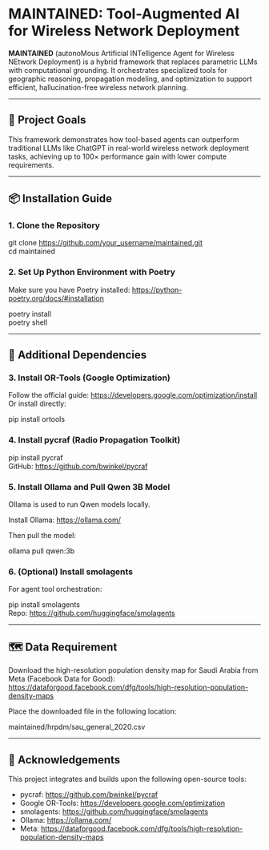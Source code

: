 # MAINTAINED: Tool-Augmented AI for Wireless Network Deployment

**MAINTAINED** (autonoMous Artificial INTelligence Agent for Wireless NEtwork Deployment) is a hybrid framework that replaces parametric LLMs with computational grounding. It orchestrates specialized tools for geographic reasoning, propagation modeling, and optimization to support efficient, hallucination-free wireless network planning.

---

## 🚀 Project Goals

This framework demonstrates how tool-based agents can outperform traditional LLMs like ChatGPT in real-world wireless network deployment tasks, achieving up to 100× performance gain with lower compute requirements.

---

## 📦 Installation Guide

### 1. Clone the Repository
git clone https://github.com/your_username/maintained.git  
cd maintained

### 2. Set Up Python Environment with Poetry
Make sure you have Poetry installed: https://python-poetry.org/docs/#installation

poetry install  
poetry shell

---

## 🔧 Additional Dependencies

### 3. Install OR-Tools (Google Optimization)
Follow the official guide: https://developers.google.com/optimization/install  
Or install directly:

pip install ortools

### 4. Install pycraf (Radio Propagation Toolkit)
pip install pycraf  
GitHub: https://github.com/bwinkel/pycraf

### 5. Install Ollama and Pull Qwen 3B Model
Ollama is used to run Qwen models locally.

Install Ollama: https://ollama.com/

Then pull the model:

ollama pull qwen:3b

### 6. (Optional) Install smolagents
For agent tool orchestration:

pip install smolagents  
Repo: https://github.com/huggingface/smolagents

---

## 🗺️ Data Requirement

Download the high-resolution population density map for Saudi Arabia from Meta (Facebook Data for Good):  
https://dataforgood.facebook.com/dfg/tools/high-resolution-population-density-maps

Place the downloaded file in the following location:

maintained/hrpdm/sau_general_2020.csv

---

## 🙏 Acknowledgements

This project integrates and builds upon the following open-source tools:

- pycraf: https://github.com/bwinkel/pycraf  
- Google OR-Tools: https://developers.google.com/optimization  
- smolagents: https://github.com/huggingface/smolagents  
- Ollama: https://ollama.com/
- Meta: https://dataforgood.facebook.com/dfg/tools/high-resolution-population-density-maps
